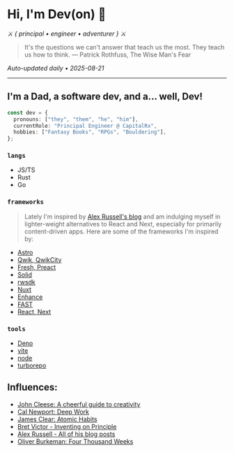 # Hi, I'm Dev(on) 👋

*⚔️ { principal • engineer • adventurer } ⚔️*

> It's the questions we can't answer that teach us the most. They teach us how to think. — Patrick Rothfuss, The Wise Man's Fear

*Auto-updated daily • 2025-08-21*

---

## I'm a Dad, a software dev, and a... well, Dev!

```ts
const dev = {
  pronouns: ["they", "them", "he", "him"],
  currentRole: "Principal Engineer @ CapitalRx",
  hobbies: ["Fantasy Books", "RPGs", "Bouldering"],
};
```

### `langs`

- JS/TS
- Rust
- Go

### `frameworks`

> Lately I'm inspired by [Alex Russell's blog](https://infrequently.org/2024/01/performance-inequality-gap-2024/#the-budget%2C-2024) and am indulging myself in lighter-weight alternatives to React and Next, especially for primarily content-driven apps. Here are some of the frameworks I'm inspired by:

- [Astro](https://astro.build/)
- [Qwik, QwikCity](https://qwik.dev/)
- [Fresh, Preact](https://fresh.deno.dev/)
- [Solid](https://www.solidjs.com/)
- [rwsdk](https://rwsdk.com/)
- [Nuxt](https://nuxt.com/)
- [Enhance](https://enhance.dev/)
- [FAST](https://fast.design/)
- [React, Next](https://nextjs.org/)

### `tools`

- [Deno](https://deno.com/)
- [vite](https://vite.dev/)
- [node](https://nodejs.org/)
- [turborepo](https://turbo.build/repo/docs)

## Influences:

- [John Cleese: A cheerful guide to creativity](https://www.designbetter.co/podcast/john-cleese)
- [Cal Newport: Deep Work](https://www.shortform.com/summary/deep-work-summary-cal-newport)
- [James Clear: Atomic Habits](https://www.quickread.com/book-summary/atomic-habits-97)
- [Bret Victor - Inventing on Principle](https://www.youtube.com/watch?v=PUv66718DII)
- [Alex Russell - All of his blog posts](https://infrequently.org/)
- [Oliver Burkeman: Four Thousand Weeks](https://www.amazon.com/Four-Thousand-Weeks-Management-Mortals/dp/0374159122)
